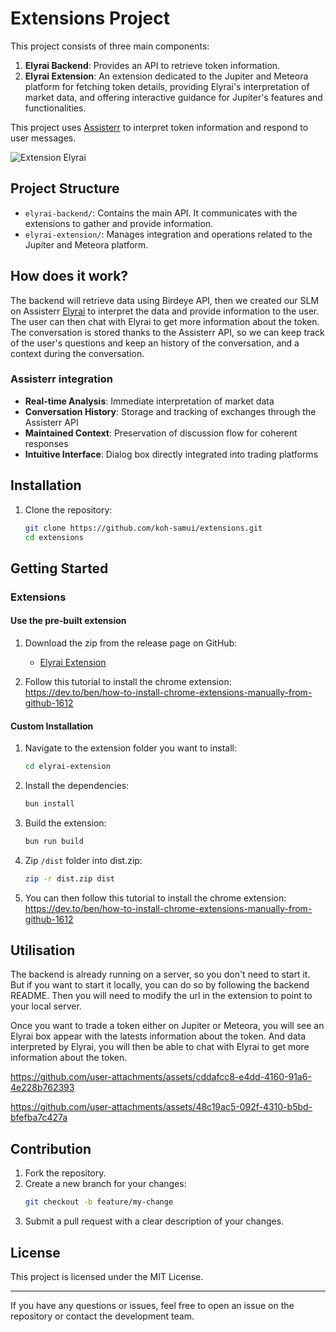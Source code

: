 # Extensions Project

This project consists of three main components:

1. **Elyrai Backend**: Provides an API to retrieve token information.
2. **Elyrai Extension**: An extension dedicated to the Jupiter and Meteora platform for fetching token details, providing Elyrai's interpretation of market data, and offering interactive guidance for Jupiter's features and functionalities.

This project uses [Assisterr](https://www.assisterr.ai/) to interpret token information and respond to user messages.

![Extension Elyrai](https://github.com/user-attachments/assets/7b56dfd8-5b9d-4e10-9326-77f7c6f8d824)

## Project Structure

- `elyrai-backend/`: Contains the main API. It communicates with the extensions to gather and provide information.
- `elyrai-extension/`: Manages integration and operations related to the Jupiter and Meteora platform.

## How does it work?

The backend will retrieve data using Birdeye API, then we created our SLM on Assisterr [Elyrai](https://build.assisterr.ai/model/elyrai) to interpret the data and provide information to the user.
The user can then chat with Elyrai to get more information about the token.
The conversation is stored thanks to the Assisterr API, so we can keep track of the user's questions and keep an history of the conversation, and a context during the conversation.

### Assisterr integration

- **Real-time Analysis**: Immediate interpretation of market data
- **Conversation History**: Storage and tracking of exchanges through the Assisterr API
- **Maintained Context**: Preservation of discussion flow for coherent responses
- **Intuitive Interface**: Dialog box directly integrated into trading platforms

## Installation

1. Clone the repository:

   ```bash
   git clone https://github.com/koh-samui/extensions.git
   cd extensions
   ```

## Getting Started

### Extensions

#### Use the pre-built extension

1. Download the zip from the release page on GitHub:

   - [Elyrai Extension](https://github.com/koh-samui/extensions/releases/download/v1/elyrai.zip)

2. Follow this tutorial to install the chrome extension: https://dev.to/ben/how-to-install-chrome-extensions-manually-from-github-1612

#### Custom Installation

1. Navigate to the extension folder you want to install:

   ```bash
   cd elyrai-extension
   ```

2. Install the dependencies:

   ```bash
   bun install
   ```

3. Build the extension:

   ```bash
   bun run build
   ```

4. Zip `/dist` folder into dist.zip:

   ```bash
   zip -r dist.zip dist
   ```

5. You can then follow this tutorial to install the chrome extension: https://dev.to/ben/how-to-install-chrome-extensions-manually-from-github-1612

## Utilisation

The backend is already running on a server, so you don't need to start it. But if you want to start it locally, you can do so by following the backend README.
Then you will need to modify the url in the extension to point to your local server.

Once you want to trade a token either on Jupiter or Meteora, you will see an Elyrai box appear with the latests information about the token. And data interpreted by Elyrai, you will then be able to chat with Elyrai to get more information about the token.


https://github.com/user-attachments/assets/cddafcc8-e4dd-4160-91a6-4e228b762393



https://github.com/user-attachments/assets/48c19ac5-092f-4310-b5bd-bfefba7c427a





## Contribution

1. Fork the repository.
2. Create a new branch for your changes:
   ```bash
   git checkout -b feature/my-change
   ```
3. Submit a pull request with a clear description of your changes.

## License

This project is licensed under the MIT License.

---

If you have any questions or issues, feel free to open an issue on the repository or contact the development team.
